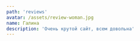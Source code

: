 ```yaml
---
path: 'reviews'
avatar: /assets/review-woman.jpg
name: Галина
description: 'Очень крутой сайт, всем довольна'
---
```


